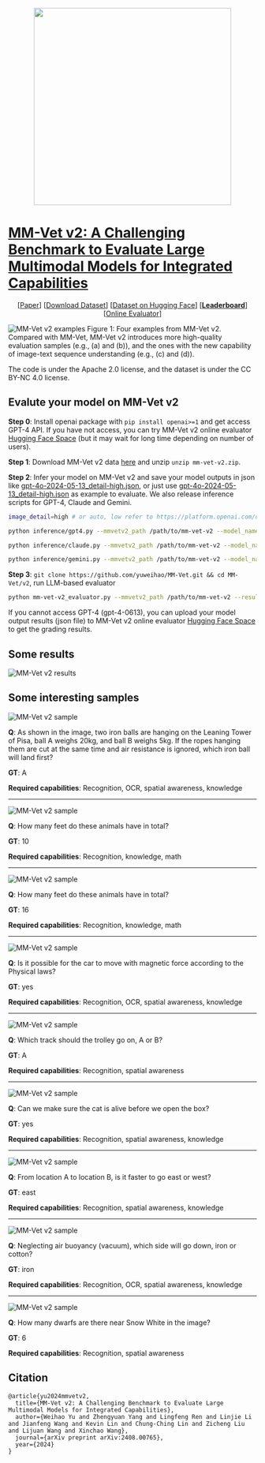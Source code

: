 <p align="center">
<img src="https://raw.githubusercontent.com/yuweihao/misc/master/MM-Vet/mm-vet-v2_logo.jpg" width="400"> <br>
</p>


# [MM-Vet v2: A Challenging Benchmark to Evaluate Large Multimodal Models for Integrated Capabilities](https://arxiv.org/abs/2408.00765)

<p align="center">
[<a href="https://arxiv.org/abs/2408.00765">Paper</a>] 
[<a href="https://github.com/yuweihao/MM-Vet/releases/download/v2/mm-vet-v2.zip">Download Dataset</a>]
[<a href="https://huggingface.co/datasets/whyu/mm-vet-v2">Dataset on Hugging Face</a>]
[<a href="https://paperswithcode.com/sota/visual-question-answering-on-mm-vet-v2"><b>Leaderboard</b></a>]
[<a href="https://huggingface.co/spaces/whyu/MM-Vet-v2_Evaluator">Online Evaluator</a>]
</p>



![MM-Vet v2 examples](https://raw.githubusercontent.com/yuweihao/misc/master/MM-Vet/mm-vet-v2_examples.jpg)
Figure 1: Four examples from MM-Vet v2. Compared with MM-Vet, MM-Vet v2 introduces more high-quality evaluation samples (e.g., (a) and (b)), and the ones with the new capability of image-text sequence understanding (e.g., (c) and (d)).

The code is under the Apache 2.0 license, and the dataset is under the CC BY-NC 4.0 license.

## Evalute your model on MM-Vet v2
**Step 0**: Install openai package with `pip install openai>=1` and get access GPT-4 API. If you have not access, you can try MM-Vet v2 online evaluator [Hugging Face Space](https://huggingface.co/spaces/whyu/MM-Vet-v2_Evaluator) (but it may wait for long time depending on number of users).

**Step 1**:  Download MM-Vet v2 data [here](https://github.com/yuweihao/MM-Vet/releases/download/v2/mm-vet-v2.zip) and unzip `unzip mm-vet-v2.zip`.

**Step 2**: Infer your model on MM-Vet v2 and save your model outputs in json like [gpt-4o-2024-05-13_detail-high.json](results/gpt-4o-2024-05-13_detail-high.json), or just use [gpt-4o-2024-05-13_detail-high.json](results/gpt-4o-2024-05-13_detail-high.json) as example to evaluate. We also release inference scripts for GPT-4, Claude and Gemini.

```bash
image_detail=high # or auto, low refer to https://platform.openai.com/docs/guides/vision/low-or-high-fidelity-image-understanding

python inference/gpt4.py --mmvetv2_path /path/to/mm-vet-v2 --model_name gpt-4o-2024-05-13 --image_detail ${image_detail}
```

```bash
python inference/claude.py --mmvetv2_path /path/to/mm-vet-v2 --model_name claude-3-5-sonnet-20240620
```

```bash
python inference/gemini.py --mmvetv2_path /path/to/mm-vet-v2 --model_name gemini-1.5-pro
```

**Step 3**: `git clone https://github.com/yuweihao/MM-Vet.git && cd MM-Vet/v2`, run LLM-based evaluator
```bash
python mm-vet-v2_evaluator.py --mmvetv2_path /path/to/mm-vet-v2 --result_file results/gpt-4o-2024-05-13_detail-high.json
```
If you cannot access GPT-4 (gpt-4-0613), you can upload your model output results (json file) to MM-Vet v2 online evaluator [Hugging Face Space](https://huggingface.co/spaces/whyu/MM-Vet-v2_Evaluator) to get the grading results.

## Some results
![MM-Vet v2 results](https://raw.githubusercontent.com/yuweihao/misc/master/MM-Vet/MM-Vet-v2_results.png)


## Some interesting samples

![MM-Vet v2 sample](https://raw.githubusercontent.com/yuweihao/misc/master/MM-Vet/v2_511_0.jpg)

**Q**: As shown in the image, two iron balls are hanging on the Leaning Tower of Pisa, ball A weighs 20kg, and ball B weighs 5kg. If the ropes hanging them are cut at the same time and air resistance is ignored, which iron ball will land first?

**GT**: A

**Required capabilities**: Recognition, OCR, spatial awareness, knowledge

---

![MM-Vet v2 sample](https://raw.githubusercontent.com/yuweihao/misc/master/MM-Vet/v2_500_0.jpg)

**Q**: How many feet do these animals have in total?

**GT**: 10

**Required capabilities**: Recognition, knowledge, math

---

![MM-Vet v2 sample](https://raw.githubusercontent.com/yuweihao/misc/master/MM-Vet/v2_495_0.jpg)

**Q**: How many feet do these animals have in total?

**GT**: 16

**Required capabilities**: Recognition, knowledge, math

---

![MM-Vet v2 sample](https://raw.githubusercontent.com/yuweihao/misc/master/MM-Vet/v2_504_0.jpg)

**Q**: Is it possible for the car to move with magnetic force according to the Physical laws?

**GT**: yes

**Required capabilities**: Recognition, OCR, spatial awareness, knowledge

---

![MM-Vet v2 sample](https://raw.githubusercontent.com/yuweihao/misc/master/MM-Vet/v2_505_0.jpg)

**Q**: Which track should the trolley go on, A or B?

**GT**: A

**Required capabilities**: Recognition, spatial awareness

---

![MM-Vet v2 sample](https://raw.githubusercontent.com/yuweihao/misc/master/MM-Vet/v2_507_0.jpg)

**Q**: Can we make sure the cat is alive before we open the box?

**GT**: yes

**Required capabilities**: Recognition, spatial awareness, knowledge

---

![MM-Vet v2 sample](https://raw.githubusercontent.com/yuweihao/misc/master/MM-Vet/v2_508_0.jpg)

**Q**: From location A to location B, is it faster to go east or west?

**GT**: east

**Required capabilities**: Recognition, spatial awareness, knowledge

---

![MM-Vet v2 sample](https://raw.githubusercontent.com/yuweihao/misc/master/MM-Vet/v2_512_0.jpg)

**Q**: Neglecting air buoyancy (vacuum), which side will go down, iron or cotton?

**GT**: iron

**Required capabilities**: Recognition, OCR, spatial awareness, knowledge

---

![MM-Vet v2 sample](https://raw.githubusercontent.com/yuweihao/misc/master/MM-Vet/v2_514_0.jpg)

**Q**: How many dwarfs are there near Snow White in the image?

**GT**: 6

**Required capabilities**: Recognition, spatial awareness


## Citation
```
@article{yu2024mmvetv2,
  title={MM-Vet v2: A Challenging Benchmark to Evaluate Large Multimodal Models for Integrated Capabilities},
  author={Weihao Yu and Zhengyuan Yang and Lingfeng Ren and Linjie Li and Jianfeng Wang and Kevin Lin and Chung-Ching Lin and Zicheng Liu and Lijuan Wang and Xinchao Wang},
  journal={arXiv preprint arXiv:2408.00765},
  year={2024}
}
```